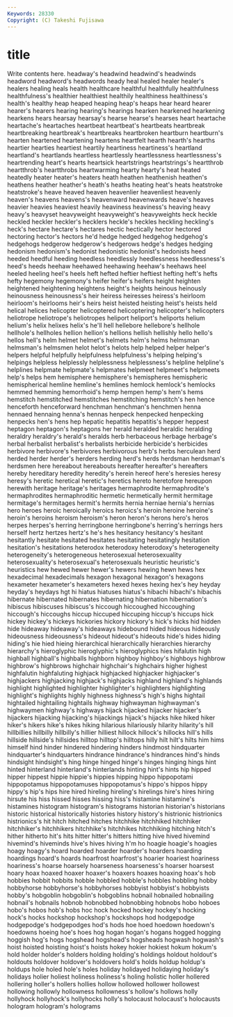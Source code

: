 ```yaml
---
Keywords: 28330 
Copyright: (C) Takeshi Fujisawa
---
```


# title

Write contents here.
headway's headwind
headwind's headwinds headword headword's headwords heady heal healed healer healer's
healers healing heals health healthcare healthful healthfully healthfulness healthfulness's healthier
healthiest healthily healthiness healthiness's health's healthy heap heaped heaping heap's
heaps hear heard hearer hearer's hearers hearing hearing's hearings hearken
hearkened hearkening hearkens hears hearsay hearsay's hearse hearse's hearses heart
heartache heartache's heartaches heartbeat heartbeat's heartbeats heartbreak heartbreaking heartbreak's heartbreaks
heartbroken heartburn heartburn's hearten heartened heartening heartens heartfelt hearth hearth's
hearths heartier hearties heartiest heartily heartiness heartiness's heartland heartland's heartlands
heartless heartlessly heartlessness heartlessness's heartrending heart's hearts heartsick heartstrings heartstrings's
heartthrob heartthrob's heartthrobs heartwarming hearty hearty's heat heated heatedly heater
heater's heaters heath heathen heathenish heathen's heathens heather heather's heath's
heaths heating heat's heats heatstroke heatstroke's heave heaved heaven heavenlier
heavenliest heavenly heaven's heavens heavens's heavenward heavenwards heave's heaves heavier
heavies heaviest heavily heaviness heaviness's heaving heavy heavy's heavyset heavyweight
heavyweight's heavyweights heck heckle heckled heckler heckler's hecklers heckle's heckles
heckling heckling's heck's hectare hectare's hectares hectic hectically hector hectored
hectoring hector's hectors he'd hedge hedged hedgehog hedgehog's hedgehogs hedgerow
hedgerow's hedgerows hedge's hedges hedging hedonism hedonism's hedonist hedonistic hedonist's
hedonists heed heeded heedful heeding heedless heedlessly heedlessness heedlessness's heed's
heeds heehaw heehawed heehawing heehaw's heehaws heel heeled heeling heel's
heels heft hefted heftier heftiest hefting heft's hefts hefty hegemony
hegemony's heifer heifer's heifers height heighten heightened heightening heightens height's
heights heinous heinously heinousness heinousness's heir heiress heiresses heiress's heirloom
heirloom's heirlooms heir's heirs heist heisted heisting heist's heists held
helical helices helicopter helicoptered helicoptering helicopter's helicopters heliotrope heliotrope's heliotropes
heliport heliport's heliports helium helium's helix helixes helix's he'll hell
hellebore hellebore's hellhole hellhole's hellholes hellion hellion's hellions hellish hellishly
hello hello's hellos hell's helm helmet helmet's helmets helm's helms
helmsman helmsman's helmsmen helot helot's helots help helped helper helper's
helpers helpful helpfully helpfulness helpfulness's helping helping's helpings helpless helplessly
helplessness helplessness's helpline helpline's helplines helpmate helpmate's helpmates helpmeet helpmeet's
helpmeets help's helps hem hemisphere hemisphere's hemispheres hemispheric hemispherical hemline
hemline's hemlines hemlock hemlock's hemlocks hemmed hemming hemorrhoid's hemp hempen
hemp's hem's hems hemstitch hemstitched hemstitches hemstitching hemstitch's hen hence
henceforth henceforward henchman henchman's henchmen henna hennaed hennaing henna's hennas
henpeck henpecked henpecking henpecks hen's hens hep hepatic hepatitis hepatitis's
hepper heppest heptagon heptagon's heptagons her herald heralded heraldic heralding
heraldry heraldry's herald's heralds herb herbaceous herbage herbage's herbal herbalist
herbalist's herbalists herbicide herbicide's herbicides herbivore herbivore's herbivores herbivorous herb's
herbs herculean herd herded herder herder's herders herding herd's herds
herdsman herdsman's herdsmen here hereabout hereabouts hereafter hereafter's hereafters hereby
hereditary heredity heredity's herein hereof here's heresies heresy heresy's heretic
heretical heretic's heretics hereto heretofore hereupon herewith heritage heritage's heritages
hermaphrodite hermaphrodite's hermaphrodites hermaphroditic hermetic hermetically hermit hermitage hermitage's hermitages
hermit's hermits hernia herniae hernia's hernias hero heroes heroic heroically
heroics heroics's heroin heroine heroine's heroin's heroins heroism heroism's heron
heron's herons hero's heros herpes herpes's herring herringbone herringbone's herring's
herrings hers herself hertz hertzes hertz's he's hes hesitancy hesitancy's
hesitant hesitantly hesitate hesitated hesitates hesitating hesitatingly hesitation hesitation's hesitations
heterodox heterodoxy heterodoxy's heterogeneity heterogeneity's heterogeneous heterosexual heterosexuality heterosexuality's heterosexual's
heterosexuals heuristic heuristic's heuristics hew hewed hewer hewer's hewers hewing
hewn hews hex hexadecimal hexadecimals hexagon hexagonal hexagon's hexagons hexameter
hexameter's hexameters hexed hexes hexing hex's hey heyday heyday's heydays
hgt hi hiatus hiatuses hiatus's hibachi hibachi's hibachis hibernate hibernated
hibernates hibernating hibernation hibernation's hibiscus hibiscuses hibiscus's hiccough hiccoughed hiccoughing
hiccough's hiccoughs hiccup hiccuped hiccuping hiccup's hiccups hick hickey hickey's
hickeys hickories hickory hickory's hick's hicks hid hidden hide hideaway
hideaway's hideaways hidebound hided hideous hideously hideousness hideousness's hideout hideout's
hideouts hide's hides hiding hiding's hie hied hieing hierarchical hierarchically
hierarchies hierarchy hierarchy's hieroglyphic hieroglyphic's hieroglyphics hies hifalutin high highball
highball's highballs highborn highboy highboy's highboys highbrow highbrow's highbrows highchair
highchair's highchairs higher highest highfalutin highfaluting highjack highjacked highjacker highjacker's
highjackers highjacking highjack's highjacks highland highland's highlands highlight highlighted highlighter
highlighter's highlighters highlighting highlight's highlights highly highness highness's high's highs
hightail hightailed hightailing hightails highway highwayman highwayman's highwaymen highway's highways
hijack hijacked hijacker hijacker's hijackers hijacking hijacking's hijackings hijack's hijacks
hike hiked hiker hiker's hikers hike's hikes hiking hilarious hilariously
hilarity hilarity's hill hillbillies hillbilly hillbilly's hillier hilliest hillock hillock's
hillocks hill's hills hillside hillside's hillsides hilltop hilltop's hilltops hilly
hilt hilt's hilts him hims himself hind hinder hindered hindering
hinders hindmost hindquarter hindquarter's hindquarters hindrance hindrance's hindrances hind's hinds
hindsight hindsight's hing hinge hinged hinge's hinges hinging hings hint
hinted hinterland hinterland's hinterlands hinting hint's hints hip hipped hipper
hippest hippie hippie's hippies hipping hippo hippopotami hippopotamus hippopotamuses hippopotamus's
hippo's hippos hippy hippy's hip's hips hire hired hireling hireling's
hirelings hire's hires hiring hirsute his hiss hissed hisses hissing
hiss's histamine histamine's histamines histogram histogram's histograms historian historian's historians
historic historical historically histories history history's histrionic histrionics histrionics's hit
hitch hitched hitches hitchhike hitchhiked hitchhiker hitchhiker's hitchhikers hitchhike's hitchhikes
hitchhiking hitching hitch's hither hitherto hit's hits hitter hitter's hitters
hitting hive hived hivemind hivemind's hiveminds hive's hives hiving h'm
ho hoagie hoagie's hoagies hoagy hoagy's hoard hoarded hoarder hoarder's
hoarders hoarding hoardings hoard's hoards hoarfrost hoarfrost's hoarier hoariest hoariness
hoariness's hoarse hoarsely hoarseness hoarseness's hoarser hoarsest hoary hoax hoaxed
hoaxer hoaxer's hoaxers hoaxes hoaxing hoax's hob hobbies hobbit hobbits
hobble hobbled hobble's hobbles hobbling hobby hobbyhorse hobbyhorse's hobbyhorses hobbyist
hobbyist's hobbyists hobby's hobgoblin hobgoblin's hobgoblins hobnail hobnailed hobnailing hobnail's
hobnails hobnob hobnobbed hobnobbing hobnobs hobo hoboes hobo's hobos hob's
hobs hoc hock hocked hockey hockey's hocking hock's hocks hockshop
hockshop's hockshops hod hodgepodge hodgepodge's hodgepodges hod's hods hoe hoed
hoedown hoedown's hoedowns hoeing hoe's hoes hog hogan hogan's hogans
hogged hogging hoggish hog's hogs hogshead hogshead's hogsheads hogwash hogwash's
hoist hoisted hoisting hoist's hoists hokey hokier hokiest hokum hokum's
hold holder holder's holders holding holding's holdings holdout holdout's holdouts
holdover holdover's holdovers hold's holds holdup holdup's holdups hole holed
hole's holes holiday holidayed holidaying holiday's holidays holier holiest holiness
holiness's holing holistic holler hollered hollering holler's hollers hollies hollow
hollowed hollower hollowest hollowing hollowly hollowness hollowness's hollow's hollows holly
hollyhock hollyhock's hollyhocks holly's holocaust holocaust's holocausts hologram hologram's holograms
